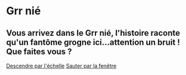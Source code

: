 # Grr nié
## Vous arrivez dans le Grr nié, l'histoire raconte qu'un fantôme grogne ici...attention un bruit ! Que faites vous ?

[Descendre par l'échelle](l'acave.md)
[Sauter par la fenêtre](le_jar_des_dins.md)
